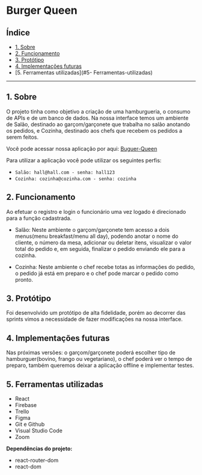 # Burger Queen 

## Índice

* [1. Sobre](#1-Sobre)
* [2. Funcionamento](#2-Funcionamento)
* [3. Protótipo](#3-Protótipo)
* [4. Implementações futuras](#4-Implementações-futuras)
* [5. Ferramentas utilizadas](#5- Ferramentas-utilizadas)


***

## 1. Sobre

O projeto tinha como objetivo a criação de uma hamburgueria, o consumo de APIs e de um banco de dados. Na nossa interface temos um ambiente de Salão, destinado ao garçom/garçonete que trabalha no salão anotando os pedidos, e Cozinha, destinado aos chefs que recebem os pedidos a serem feitos.

Você pode acessar nossa aplicação por aqui: [Buguer-Queen](https://burger-queen-407c9.web.app/)

Para utilizar a aplicação você pode utilizar os seguintes perfis:

* ` Salão: hall@hall.com - senha: hall123 ` 
* ` Cozinha: cozinha@cozinha.com - senha: cozinha `

## 2. Funcionamento

Ao efetuar o registro e login o funcionário uma vez logado é direcionado para a função cadastrada.

* Salão: Neste ambiente o garçom/garçonete tem acesso a dois menus(menu breakfast/menu all day), podendo anotar o nome do cliente, o número da mesa, adicionar ou deletar itens, visualizar o valor total do pedido e, em seguida, finalizar o pedido enviando ele para a cozinha.

* Cozinha: Neste ambiente o chef recebe totas as informações do pedido, o pedido já está em preparo e o chef pode marcar o pedido como pronto.

## 3. Protótipo

Foi desenvolvido um protótipo de alta fidelidade, porém ao decorrer das sprints vimos a necessidade de fazer modificações na nossa interface. 

## 4. Implementações futuras

Nas próximas versões: o garçom/garçonete poderá escolher tipo de hamburguer(bovino, frango ou vegetariano), o chef poderá ver o tempo de preparo, também queremos deixar a aplicação offline e implementar testes.

## 5. Ferramentas utilizadas

* React
* Firebase 
* Trello 
* Figma
* Git e Github
* Visual Studio Code
* Zoom

**Dependências do projeto:**

* react-router-dom
* react-dom 
